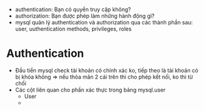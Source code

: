 - authentication: Bạn có quyền truy cập không?
- authorization: Bạn được phép làm những hành động gì?
- mysql quản lý authentication và authorization qua các thành phần sau: user, uuthentication methods, privileges, roles
# Authentication
- Đầu tiền mysql check tài khoản có chính xác ko, tiếp theo là tài khoản có bị khóa không => nếu thỏa mãn 2 cái trên thì cho phép kết nối, ko thì từ chối
- Các cột liên quan cho phần xác thực trong bảng mysql.user
  + User
  + 
